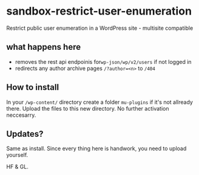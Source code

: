 # sandbox-restrict-user-enumeration
Restrict public user enumeration in a WordPress site - multisite compatible

## what happens here
- removes the rest api endpoinis for`wp-json/wp/v2/users` if not logged in
- redirects any author archive pages `/?author=<n>` to `/404`

## How to install
In your `/wp-content/` directory create a folder `mu-plugins` if it's not allready there.
Upload the files to this new directory. No further activation neccesarry.

## Updates?
Same as install.
Since every thing here is handwork, you need to upload yourself.

HF & GL.
